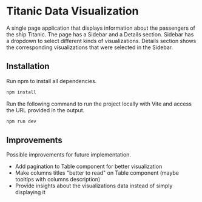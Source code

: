 # Titanic Data Visualization

A single page application that displays information about the passengers of the ship Titanic. The page has a Sidebar and a Details section. Sidebar has a dropdown to select different kinds of visualizations. Details section shows the corresponding visualizations that were selected in the Sidebar.

## Installation

Run npm to install all dependencies.

```bash
npm install
```

Run the following command to run the project locally with Vite and access the URL provided in the output.


```bash
npm run dev
```

## Improvements

Possible improvements for future implementation.

- Add pagination to Table component for better visualization
- Make columns titles "better to read" on Table component (maybe tooltips with columns description)
- Provide insights about the visualizations data instead of simply displaying it

